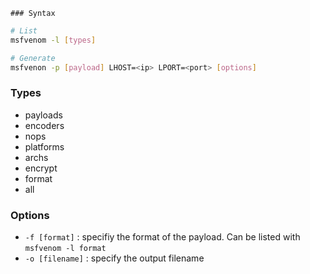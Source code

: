 	### Syntax
```bash
# List
msfvenom -l [types]

# Generate
msfvenon -p [payload] LHOST=<ip> LPORT=<port> [options]
```
### Types
- payloads
- encoders
- nops
- platforms
- archs
- encrypt
- format
- all
### Options
- `-f [format]` : specifiy the format of the payload. Can be listed with `msfvenom -l format`
- `-o [filename]` : specify the output filename
